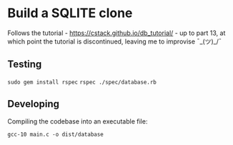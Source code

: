 # Build a SQLITE clone

Follows the tutorial - <https://cstack.github.io/db_tutorial/> - up to part 13, at which point the tutorial is discontinued, leaving me to improvise ¯\_(ツ)_/¯

## Testing

`sudo gem install rspec`
`rspec ./spec/database.rb`

## Developing

Compiling the codebase into an executable file:

`gcc-10 main.c -o dist/database`
